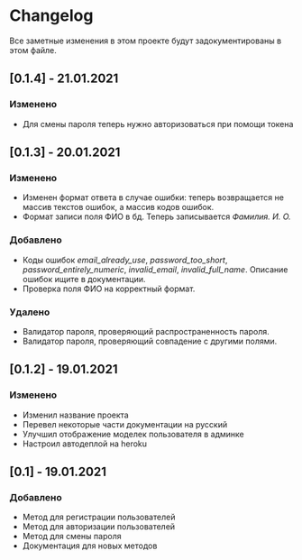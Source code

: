# Changelog

Все заметные изменения в этом проекте будут задокументированы в этом файле.

## [0.1.4] - 21.01.2021

### Изменено

- Для смены пароля теперь нужно авторизоваться при помощи токена

## [0.1.3] - 20.01.2021

### Изменено

- Изменен формат ответа в случае ошибки: теперь возвращается не массив текстов ошибок, а массив кодов ошибок.
- Формат записи поля ФИО в бд. Теперь записывается *Фамилия. И. О.*

### Добавлено

- Коды ошибок *email_already_use*, *password_too_short*, *password_entirely_numeric*, *invalid_email*, *invalid_full_name*. Описание ошибок ищите в документации.
- Проверка поля ФИО на корректный формат.

### Удалено

- Валидатор пароля, проверяющий распространенность пароля.
- Валидатор пароля, проверяющий совпадение с другими полями.

## [0.1.2] - 19.01.2021

### Изменено

- Изменил название проекта
- Перевел некоторые части документации на русский
- Улучшил отображение моделек пользователя в админке 
- Настроил автодеплой на heroku

## [0.1] - 19.01.2021

### Добавлено

- Метод для регистрации пользователей
- Метод для авторизации пользователей
- Метод для смены пароля
- Документация для новых методов
